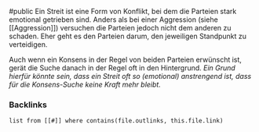 #public
Ein Streit ist eine Form von Konflikt, bei dem die Parteien stark emotional getrieben sind. Anders als bei einer Aggression (siehe [[Aggression]]) versuchen die Parteien jedoch nicht dem anderen zu schaden. Eher geht es den Parteien darum, den jeweiligen Standpunkt zu verteidigen. 

Auch wenn ein Konsens in der Regel von beiden Parteien erwünscht ist, gerät die Suche danach in der Regel oft in den Hintergrund. *Ein Grund hierfür könnte sein, dass ein Streit oft so (emotional) anstrengend ist, dass für die Konsens-Suche keine Kraft mehr bleibt.*

### Backlinks
```dataview 
list from [[#]] where contains(file.outlinks, this.file.link)
```

